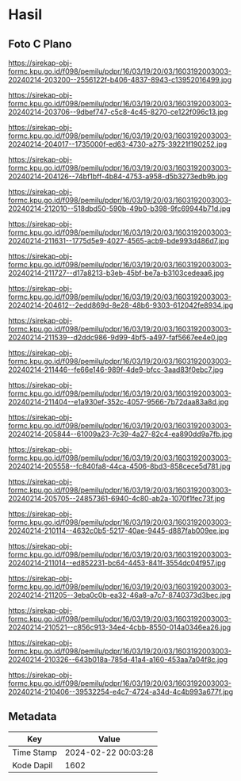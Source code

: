 # Hasil

## Foto C Plano

https://sirekap-obj-formc.kpu.go.id/f098/pemilu/pdpr/16/03/19/20/03/1603192003003-20240214-203200--2556122f-b406-4837-8943-c13952016499.jpg

https://sirekap-obj-formc.kpu.go.id/f098/pemilu/pdpr/16/03/19/20/03/1603192003003-20240214-203706--9dbef747-c5c8-4c45-8270-ce122f096c13.jpg

https://sirekap-obj-formc.kpu.go.id/f098/pemilu/pdpr/16/03/19/20/03/1603192003003-20240214-204017--1735000f-ed63-4730-a275-39221f190252.jpg

https://sirekap-obj-formc.kpu.go.id/f098/pemilu/pdpr/16/03/19/20/03/1603192003003-20240214-204126--74bf1bff-4b84-4753-a958-d5b3273edb9b.jpg

https://sirekap-obj-formc.kpu.go.id/f098/pemilu/pdpr/16/03/19/20/03/1603192003003-20240214-212010--518dbd50-590b-49b0-b398-9fc69944b71d.jpg

https://sirekap-obj-formc.kpu.go.id/f098/pemilu/pdpr/16/03/19/20/03/1603192003003-20240214-211631--1775d5e9-4027-4565-acb9-bde993d486d7.jpg

https://sirekap-obj-formc.kpu.go.id/f098/pemilu/pdpr/16/03/19/20/03/1603192003003-20240214-211727--d17a8213-b3eb-45bf-be7a-b3103cedeaa6.jpg

https://sirekap-obj-formc.kpu.go.id/f098/pemilu/pdpr/16/03/19/20/03/1603192003003-20240214-204612--2edd869d-8e28-48b6-9303-612042fe8934.jpg

https://sirekap-obj-formc.kpu.go.id/f098/pemilu/pdpr/16/03/19/20/03/1603192003003-20240214-211539--d2ddc986-9d99-4bf5-a497-faf5667ee4e0.jpg

https://sirekap-obj-formc.kpu.go.id/f098/pemilu/pdpr/16/03/19/20/03/1603192003003-20240214-211446--fe66e146-989f-4de9-bfcc-3aad83f0ebc7.jpg

https://sirekap-obj-formc.kpu.go.id/f098/pemilu/pdpr/16/03/19/20/03/1603192003003-20240214-211404--e1a930ef-352c-4057-9566-7b72daa83a8d.jpg

https://sirekap-obj-formc.kpu.go.id/f098/pemilu/pdpr/16/03/19/20/03/1603192003003-20240214-205844--61009a23-7c39-4a27-82c4-ea890dd9a7fb.jpg

https://sirekap-obj-formc.kpu.go.id/f098/pemilu/pdpr/16/03/19/20/03/1603192003003-20240214-205558--fc840fa8-44ca-4506-8bd3-858cece5d781.jpg

https://sirekap-obj-formc.kpu.go.id/f098/pemilu/pdpr/16/03/19/20/03/1603192003003-20240214-205705--24857361-6940-4c80-ab2a-1070f1fec73f.jpg

https://sirekap-obj-formc.kpu.go.id/f098/pemilu/pdpr/16/03/19/20/03/1603192003003-20240214-210114--4632c0b5-5217-40ae-9445-d887fab009ee.jpg

https://sirekap-obj-formc.kpu.go.id/f098/pemilu/pdpr/16/03/19/20/03/1603192003003-20240214-211014--ed852231-bc64-4453-841f-3554dc04f957.jpg

https://sirekap-obj-formc.kpu.go.id/f098/pemilu/pdpr/16/03/19/20/03/1603192003003-20240214-211205--3eba0c0b-ea32-46a8-a7c7-8740373d3bec.jpg

https://sirekap-obj-formc.kpu.go.id/f098/pemilu/pdpr/16/03/19/20/03/1603192003003-20240214-210521--c856c913-34e4-4cbb-8550-014a0346ea26.jpg

https://sirekap-obj-formc.kpu.go.id/f098/pemilu/pdpr/16/03/19/20/03/1603192003003-20240214-210326--643b018a-785d-41a4-a160-453aa7a04f8c.jpg

https://sirekap-obj-formc.kpu.go.id/f098/pemilu/pdpr/16/03/19/20/03/1603192003003-20240214-210406--39532254-e4c7-4724-a34d-4c4b993a677f.jpg


## Metadata

| Key        | Value               |
| ---------- | ------------------- |
| Time Stamp | 2024-02-22 00:03:28 |
| Kode Dapil | 1602                |




